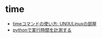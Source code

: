 # time

- [timeコマンドの使い方: UNIX/Linuxの部屋](http://x68000.q-e-d.net/~68user/unix/pickup?time#prgmemo-time-various-date)
- [pythonで実行時間を計測する](https://qiita.com/mitama/items/7726ff2ecd80f3b10648)
